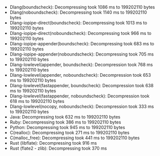 - Dlang(boundscheck): Decompressing took 1086 ms to 199202110 bytes
- Dlang(noboundscheck): Decompressing took 1140 ms to 199202110 bytes
- Dlang-iopipe-direct(boundscheck): Decompressing took 1013 ms to 199202110 bytes
- Dlang-iopipe-direct(noboundscheck): Decompressing took 966 ms to 199202110 bytes
- Dlang-iopipe-appender(boundscheck): Decompressing took 683 ms to 199202110 bytes
- Dlang-iopipe-appender(noboundscheck): Decompressing took 705 ms to 199202110 bytes
- Dlang-lowlevel(appender, boundscheck): Decompression took 768 ms to 199202110 bytes
- Dlang-lowlevel(appender, noboundscheck): Decompression took 653 ms to 199202110 bytes
- Dlang-lowlevel(fastappender, boundscheck): Decompression took 638 ms to 199202110 bytes
- Dlang-lowlevel(fastappender, noboundscheck): Decompression took 618 ms to 199202110 bytes
- Dlang-lowlevel(nocopy, noboundscheck): Decompression took 333 ms to 199202110 bytes
- Java: Decompressing took 632 ms to 199202110 bytes
- Ruby: Decompressing took 386 ms to 199202110 bytes
- Python: Decompressing took 945 ms to 199202110 bytes
- C(realloc): Decompressing took 271 ms to 199202110 bytes
- C(malloc_free): Decompressing took 441 ms to 199202110 bytes
- Rust (libflate): Decompressing took 916 ms
- Rust (flate2 - zlib): Decompressing took 370 ms
